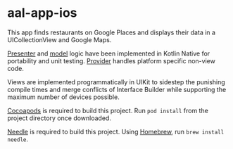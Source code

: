 # aal-app-ios

This app finds restaurants on Google Places and displays their data in a UICollectionView and Google Maps. 

[Presenter](https://github.com/mitchelldrew/aal-presenter) and [model](https://github.com/mitchelldrew/aal-model) logic have been implemented in Kotlin Native for portability and unit testing. [Provider](https://github.com/mitchelldrew/aal-provider-ios) handles platform specific non-view code.

Views are implemented programmatically in UIKit to sidestep the punishing compile times and merge conflicts of Interface Builder while supporting the maximum number of devices possible.

[Cocoapods](https://cocoapods.org/) is required to build this project. Run `pod install` from the project directory once downloaded.

[Needle](https://github.com/uber/needle) is required to build this project. Using [Homebrew](https://brew.sh/), run `brew install needle`.
